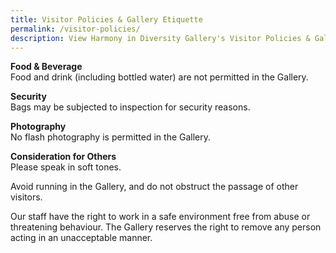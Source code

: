 ```yaml
---
title: Visitor Policies & Gallery Etiquette
permalink: /visitor-policies/
description: View Harmony in Diversity Gallery's Visitor Policies & Gallery Etiquette
---
```

**Food & Beverage**  
Food and drink (including bottled water) are not permitted in the Gallery.

**Security**  
Bags may be subjected to inspection for security reasons.

**Photography**  
No flash photography is permitted in the Gallery.

**Consideration for Others**  
Please speak in soft tones.

Avoid running in the Gallery, and do not obstruct the passage of other visitors.

Our staff have the right to work in a safe environment free from abuse or threatening behaviour. The Gallery reserves the right to remove any person acting in an unacceptable manner.